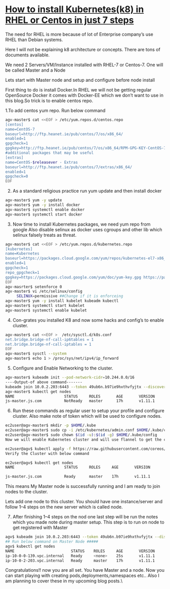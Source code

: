 # [How to install Kubernetes(k8) in RHEL or Centos in just 7 steps](https://myopswork.com/how-to-install-kubernetes-k8-in-rhel-or-centos-in-just-7-steps-2b78331174a5)


The need for RHEL is more because of lot of Enterprise company’s use RHEL than Debian systems.

Here I will not be explaining k8 architecture or concepts. There are tons of documents available.

We need 2 Servers/VM/Instance installed with RHEL-7 or Centos-7. One will be called Master and a Node

Lets start with Master node and setup and configure before node install

First thing to do is install Docker.In RHEL we will not be getting regular OpenSource Docker it comes with Docker-EE which we don’t want to use in this blog.So trick is to enable centos repo.

1.To add centos yum repo. Run below command
```bash
agv-master$ cat <<EOF > /etc/yum.repos.d/centos.repo
[centos]
name=CentOS-7
baseurl=http://ftp.heanet.ie/pub/centos/7/os/x86_64/
enabled=1
gpgcheck=1
gpgkey=http://ftp.heanet.ie/pub/centos/7/os/x86_64/RPM-GPG-KEY-CentOS-7
#additional packages that may be useful
[extras]
name=CentOS-$releasever - Extras
baseurl=http://ftp.heanet.ie/pub/centos/7/extras/x86_64/
enabled=1
gpgcheck=0
EOF
```
2. As a standard religious practice run yum update and then install docker
```bash
agv-master$ yum -y update 
agv-master$ yum -y install docker
agv-master$ systemctl enable docker
agv-master$ systemctl start docker
```
3. Now time to install Kubernetes packages, we need yum repo from google Also disable selinux as docker uses cgroups and other lib which selinux falsely treats as threat.
```bash
agv-master$ cat <<EOF > /etc/yum.repos.d/kubernetes.repo
[kubernetes]
name=Kubernetes
baseurl=https://packages.cloud.google.com/yum/repos/kubernetes-el7-x86_64
enabled=1
gpgcheck=1
repo_gpgcheck=1
gpgkey=https://packages.cloud.google.com/yum/doc/yum-key.gpg https://packages.cloud.google.com/yum/doc/rpm-package-key.gpg
EOF
agv-masrter$ setenforce 0
agv-master$ vi /etc/selinux/config
     SELINUX=permissive ##Change if it is enforceing
agv-master$ yum -y install kubelet kubeadm kubectl
agv-master$ systemctl start kubelet
agv-master$ systemctl enable kubelet
```
4. Con-grates you installed K8 and now some hacks and config’s to enable cluster.
```bash
agv-master$ cat <<EOF >  /etc/sysctl.d/k8s.conf
net.bridge.bridge-nf-call-ip6tables = 1
net.bridge.bridge-nf-call-iptables = 1
EOF
agv-master$ sysctl --system
agv-master$ echo 1 > /proc/sys/net/ipv4/ip_forward
```
5. Configure and Enable Networking to the cluster.
```bash
agv-master$ kubeadm init --pod-network-cidr=10.244.0.0/16
----Output-of above command-------
kubeadm join 10.0.2.203:6443 --token 49ub6n.b97ie9hxthvfyjtx --discovery-token-ca-cert-hash sha256:09e35eb11e535c64171d50059a584ea209a8d2479d00de30c566f47dbc7128cf
agv-master$ kubectl get nodes
NAME                      STATUS     ROLES       AGE       VERSION
js-master.js.com          NotReady   master      17h       v1.11.1
```
6. Run these commands as regular user to setup your profile and configure cluster. Also make note of token which will be used to configure nodes.
```bash
ec2user@agv-master$ mkdir -p $HOME/.kube
ec2user@agv-master$ sudo cp -i /etc/kubernetes/admin.conf $HOME/.kube/config
ec2user@agv-master$ sudo chown $(id -u):$(id -g) $HOME/.kube/config
Now we will enable Kubernetes cluster and will use flannel to get the config in yaml. And this should be run only on Master node

ec2user@agv$ kubectl apply -f https://raw.githubusercontent.com/coreos/flannel/v0.9.1/Documentation/kube-flannel.yml
Verify the Cluster with below command

ec2user@agv$ kubectl get nodes
NAME                      STATUS     ROLES     AGE       VERSION

js-master.js.com          Ready      master    17h       v1.11.1
```
This means My Master node is successfully running and I am ready to join nodes to the cluster.

Lets add one node to this cluster. You should have one instance/server and follow 1–4 steps on the new server which is called node.

7. After finishing 1–4 steps on the nod one last step will be run the notes which you made note during master setup. This step is to run on node to get registered with Master
```bash
agv$ kubeadm join 10.0.2.203:6443 --token 49ub6n.b97ie9hxthvfyjtx --discovery-token-ca-cert-hash sha256:09e35eb11e535c64171d50059a584ea209a8d2479d00de30c566f47dbc7128cf
## Run below command on Master Node #####
agv$ kubectl get nodes
NAME                         STATUS    ROLES     AGE       VERSION
ip-10-0-0-139.vpc.internal   Ready     <none>    25s       v1.11.1
ip-10-0-2-203.vpc.internal   Ready     master    17h       v1.11.1
```
Congratulations!! now you are all set. You have Master and a node. Now you can start playing with creating pods,deployments,namespaces etc.. Also I am planning to cover these in my upcoming blog posts.\